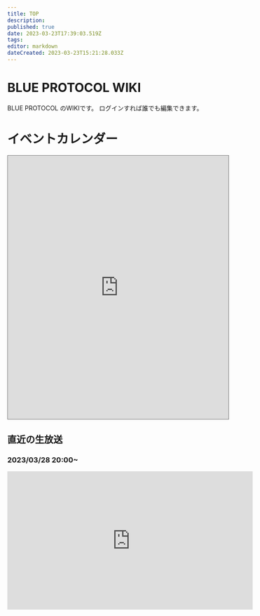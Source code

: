 ```yaml
---
title: TOP
description: 
published: true
date: 2023-03-23T17:39:03.519Z
tags: 
editor: markdown
dateCreated: 2023-03-23T15:21:28.033Z
---
```


# BLUE PROTOCOL WIKI
BLUE PROTOCOL のWIKIです。
ログインすれば誰でも編集できます。

# イベントカレンダー
<iframe src="https://calendar.google.com/calendar/embed?height=600&wkst=2&bgcolor=%23B39DDB&ctz=Asia%2FTokyo&showTitle=0&showNav=1&showDate=1&showPrint=0&showTabs=1&showCalendars=0&showTz=1&src=MzczMjVmYTVhNTUxYzdiOTMzYjc5NmI2NjZhM2RiZTI2MTNmZGQwNjgyZmE2NzhkNzUyZGViYzE2MDg1MmY5NkBncm91cC5jYWxlbmRhci5nb29nbGUuY29t&color=%23AD1457" style="border:solid 1px #777" width="100%" height="600" frameborder="0" scrolling="no"></iframe>

## 直近の生放送
### 2023/03/28 20:00~
<iframe width="560" height="315" src="https://www.youtube.com/embed/kgFkRcj_4tc" title="YouTube video player" frameborder="0" allow="accelerometer; autoplay; clipboard-write; encrypted-media; gyroscope; picture-in-picture; web-share" allowfullscreen></iframe>